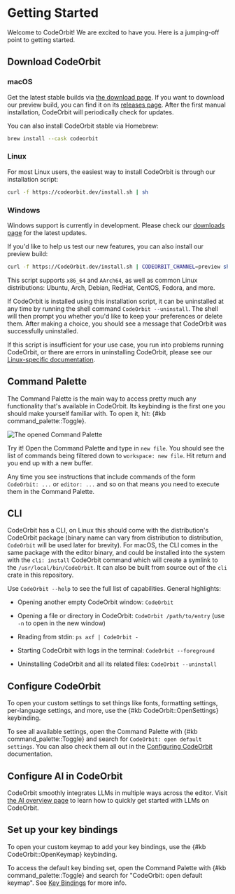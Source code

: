 # Getting Started

Welcome to CodeOrbit! We are excited to have you. Here is a jumping-off point to getting started.

## Download CodeOrbit

### macOS

Get the latest stable builds via [the download page](https://codeorbit.dev/download). If you want to download our preview build, you can find it on its [releases page](https://codeorbit.dev/releases/preview). After the first manual installation, CodeOrbit will periodically check for updates.

You can also install CodeOrbit stable via Homebrew:

```sh
brew install --cask codeorbit
```

### Linux

For most Linux users, the easiest way to install CodeOrbit is through our installation script:

```sh
curl -f https://codeorbit.dev/install.sh | sh
```

### Windows

Windows support is currently in development. Please check our [downloads page](https://codeorbit.dev/download) for the latest updates.

If you'd like to help us test our new features, you can also install our preview build:

```sh
curl -f https://CodeOrbit.dev/install.sh | CODEORBIT_CHANNEL=preview sh
```

This script supports `x86_64` and `AArch64`, as well as common Linux distributions: Ubuntu, Arch, Debian, RedHat, CentOS, Fedora, and more.

If CodeOrbit is installed using this installation script, it can be uninstalled at any time by running the shell command `CodeOrbit --uninstall`. The shell will then prompt you whether you'd like to keep your preferences or delete them. After making a choice, you should see a message that CodeOrbit was successfully uninstalled.

If this script is insufficient for your use case, you run into problems running CodeOrbit, or there are errors in uninstalling CodeOrbit, please see our [Linux-specific documentation](./linux.md).

## Command Palette

The Command Palette is the main way to access pretty much any functionality that's available in CodeOrbit. Its keybinding is the first one you should make yourself familiar with. To open it, hit: {#kb command_palette::Toggle}.

![The opened Command Palette](https://CodeOrbit.dev/img/features/command-palette.jpg)

Try it! Open the Command Palette and type in `new file`. You should see the list of commands being filtered down to `workspace: new file`. Hit return and you end up with a new buffer.

Any time you see instructions that include commands of the form `CodeOrbit: ...` or `editor: ...` and so on that means you need to execute them in the Command Palette.

## CLI

CodeOrbit has a CLI, on Linux this should come with the distribution's CodeOrbit package (binary name can vary from distribution to distribution, `CodeOrbit` will be used later for brevity).
For macOS, the CLI comes in the same package with the editor binary, and could be installed into the system with the `cli: install` CodeOrbit command which will create a symlink to the `/usr/local/bin/CodeOrbit`.
It can also be built from source out of the `cli` crate in this repository.

Use `CodeOrbit --help` to see the full list of capabilities.
General highlights:

- Opening another empty CodeOrbit window: `CodeOrbit`

- Opening a file or directory in CodeOrbit: `CodeOrbit /path/to/entry` (use `-n` to open in the new window)

- Reading from stdin: `ps axf | CodeOrbit -`

- Starting CodeOrbit with logs in the terminal: `CodeOrbit --foreground`

- Uninstalling CodeOrbit and all its related files: `CodeOrbit --uninstall`

## Configure CodeOrbit

To open your custom settings to set things like fonts, formatting settings, per-language settings, and more, use the {#kb CodeOrbit::OpenSettings} keybinding.

To see all available settings, open the Command Palette with {#kb command_palette::Toggle} and search for `CodeOrbit: open default settings`.
You can also check them all out in the [Configuring CodeOrbit](./configuring-CodeOrbit.md) documentation.

## Configure AI in CodeOrbit

CodeOrbit smoothly integrates LLMs in multiple ways across the editor.
Visit [the AI overview page](./ai/overview.md) to learn how to quickly get started with LLMs on CodeOrbit.

## Set up your key bindings

To open your custom keymap to add your key bindings, use the {#kb CodeOrbit::OpenKeymap} keybinding.

To access the default key binding set, open the Command Palette with {#kb command_palette::Toggle} and search for "CodeOrbit: open default keymap". See [Key Bindings](./key-bindings.md) for more info.
